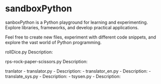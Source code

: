 # sandboxPython
sanboxPython is a Python playground for learning and experimenting. Explore libraries, frameworks, and develop practical applications.

Feel free to create new files, experiment with different code snippets, and explore the vast world of Python programming.

rollDice.py
    Description: 

rps-rock-paper-scissors.py
    Description: 

tranlator
    - translator.py
      - Description: 
    - translator_en.py
      - Description: 
    - translate_sys.py
      - Description: 
    - tsysen.py
      - Description: 